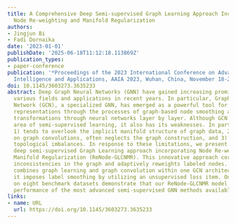 ```yaml
---
title: A Comprehensive Deep Semi-supervised Graph Learning Approach Incorporating
  Node Re-weighting and Manifold Regularization
authors:
- Jingjun Bi
- Fadi Dornaika
date: '2023-01-01'
publishDate: '2025-06-18T11:12:18.113869Z'
publication_types:
- paper-conference
publication: '*Proceedings of the 2023 International Conference on Advances in Artificial
  Intelligence and Applications, AAIA 2023, Wuhan, China, November 18-20, 2023*'
doi: 10.1145/3603273.3635233
abstract: Deep Graph Neural Networks (GNN) have gained increasing prominence across
  various fields and applications in recent years. In particular, Graph Convolutional
  Network (GCN), a specialized GNN, has emerged as a powerful tool for obtaining data
  representations through the processes of graph-based node smoothing and implementing
  transformations through neural networks layer by layer. Although GCN excels in the
  area of semi-supervised learning, it also has its weaknesses. In particular, it
  1) tends to overlook the implicit manifold structure of graph data, 2) focuses primarily
  on graph convolutions, often neglects the graph construction, and 3) rarely addresses
  topological imbalances. In response to these limitations, we present a comprehensive
  deep semi-supervised Graph Learning approach incorporating Node Re-weighting and
  Manifold Regularization (ReNode-GLCNMR). This innovative approach corrects topological
  inconsistencies in the graph and adaptively reweights labeled nodes. It also seamlessly
  combines graph learning and graph convolution within one GCN architecture. Moreover,
  it imposes label smoothing by utilizing an unsupervised loss item. Our experiments
  on eight benchmark datasets demonstrate that our ReNode-GLCNMR model surpasses the
  performance of the most advanced semi-supervised GNN methods available.
links:
- name: URL
  url: https://doi.org/10.1145/3603273.3635233
---
```

